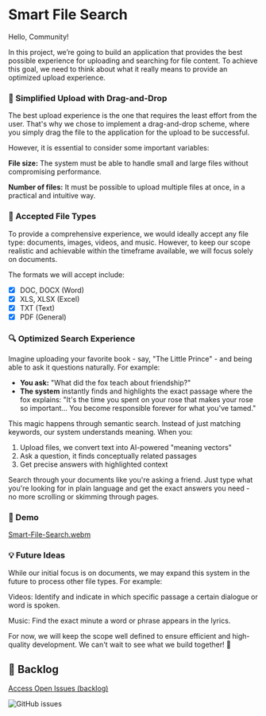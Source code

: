 # Smart File Search

Hello, Community!

In this project, we’re going to build an application that provides the best possible experience for uploading and searching for file content. To achieve this goal, we need to think about what it really means to provide an optimized upload experience.

### 🚀 Simplified Upload with Drag-and-Drop

The best upload experience is the one that requires the least effort from the user. That's why we chose to implement a drag-and-drop scheme, where you simply drag the file to the application for the upload to be successful.

However, it is essential to consider some important variables:

**File size:** The system must be able to handle small and large files without compromising performance.

**Number of files:** It must be possible to upload multiple files at once, in a practical and intuitive way.

### 📄 Accepted File Types

To provide a comprehensive experience, we would ideally accept any file type: documents, images, videos, and music. However, to keep our scope realistic and achievable within the timeframe available, we will focus solely on documents.

The formats we will accept include:

- [x] DOC, DOCX (Word)
- [x] XLS, XLSX (Excel)
- [x] TXT (Text)
- [x] PDF (General)

### 🔍 Optimized Search Experience

Imagine uploading your favorite book - say, "The Little Prince" - and being able to ask it questions naturally. For example:

 - **You ask:** "What did the fox teach about friendship?"
 - **The system** instantly finds and highlights the exact passage where the fox explains: "It's the time you spent on your rose that makes your rose so important... You become responsible forever for what you've tamed."

This magic happens through semantic search. Instead of just matching keywords, our system understands meaning. When you:

1. Upload files, we convert text into AI-powered "meaning vectors"
2. Ask a question, it finds conceptually related passages
3. Get precise answers with highlighted context

Search through your documents like you're asking a friend. Just type what you're looking for in plain language and get the exact answers you need - no more scrolling or skimming through pages.

### 🎥 Demo
[Smart-File-Search.webm](https://github.com/user-attachments/assets/6120fd4f-9d75-4368-92c5-bf42e9ac0095)


### 💡 Future Ideas

While our initial focus is on documents, we may expand this system in the future to process other file types. For example:

Videos: Identify and indicate in which specific passage a certain dialogue or word is spoken.

Music: Find the exact minute a word or phrase appears in the lyrics.

For now, we will keep the scope well defined to ensure efficient and high-quality development. We can't wait to see what we build together! 🚀

## 🚧 Backlog

[Access Open Issues (backlog)](https://github.com/feliperooke/smart-file-search/issues)

![GitHub issues](https://img.shields.io/github/issues/feliperooke/smart-file-search?label=Backlog)


